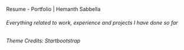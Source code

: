 Resume - Portfolio | Hemanth Sabbella
<h6> Everything related to work, experience and projects I have done so far </h6>
<h6>Theme Credits: Startbootstrap </h6> 
